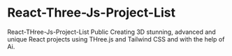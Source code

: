 # React-Three-Js-Project-List
React-THree-Js-Project-List Public Creating 3D stunning, advanced and unique React projects using THree.js and Tailwind CSS and with the help of Ai.
